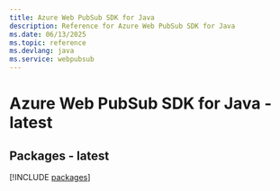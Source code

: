 ```yaml
---
title: Azure Web PubSub SDK for Java
description: Reference for Azure Web PubSub SDK for Java
ms.date: 06/13/2025
ms.topic: reference
ms.devlang: java
ms.service: webpubsub
---
```

# Azure Web PubSub SDK for Java - latest
## Packages - latest
[!INCLUDE [packages](web-pubsub-index.md)]